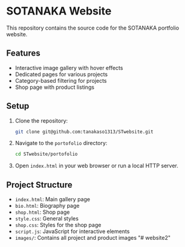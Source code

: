 # SOTANAKA Website

This repository contains the source code for the SOTANAKA portfolio website.

## Features
- Interactive image gallery with hover effects
- Dedicated pages for various projects
- Category-based filtering for projects
- Shop page with product listings

## Setup
1. Clone the repository:
   ```bash
   git clone git@github.com:tanakaso1313/STwebsite.git
   ```
2. Navigate to the `portofolio` directory:
   ```bash
   cd STwebsite/portofolio
   ```
3. Open `index.html` in your web browser or run a local HTTP server.

## Project Structure
- `index.html`: Main gallery page
- `bio.html`: Biography page
- `shop.html`: Shop page
- `style.css`: General styles
- `shop.css`: Styles for the shop page
- `script.js`: JavaScript for interactive elements
- `images/`: Contains all project and product images
"# website2" 
